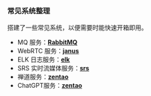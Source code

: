# 


### 常见系统整理

搭建了一些常见系统，以便需要时能快速开箱即用。

* MQ 服务：**[RabbitMQ](https://mq.frhello.com/)**
* WebRTC 服务：**[janus](https://janus.frhello.com/)**
* ELK 日志服务：**[elk](https://log.frhello.com/)**
* SRS 实时流媒体服务：**[srs](http://srs.frhello.com:8080/players/srs_player.html)**
* 禅道服务：**[zentao](https://pm.cdhtszjj.com)**
* ChatGPT服务：**[zentao](https://ai.frhello.com)**

